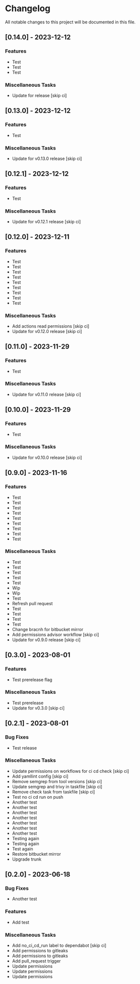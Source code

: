 # Changelog

All notable changes to this project will be documented in this file.

## [0.14.0] - 2023-12-12

### Features

- Test
- Test
- Test

### Miscellaneous Tasks

- Update for  release [skip ci]

## [0.13.0] - 2023-12-12

### Features

- Test

### Miscellaneous Tasks

- Update for v0.13.0 release [skip ci]

## [0.12.1] - 2023-12-12

### Features

- Test

### Miscellaneous Tasks

- Update for v0.12.1 release [skip ci]

## [0.12.0] - 2023-12-11

### Features

- Test
- Test
- Test
- Test
- Test
- Test
- Test
- Test
- Test

### Miscellaneous Tasks

- Add actions read permissions [skip ci]
- Update for v0.12.0 release [skip ci]

## [0.11.0] - 2023-11-29

### Features

- Test

### Miscellaneous Tasks

- Update for v0.11.0 release [skip ci]

## [0.10.0] - 2023-11-29

### Features

- Test

### Miscellaneous Tasks

- Update for v0.10.0 release [skip ci]

## [0.9.0] - 2023-11-16

### Features

- Test
- Test
- Test
- Test
- Test
- Test
- Test
- Test
- Test

### Miscellaneous Tasks

- Test
- Test
- Test
- Test
- Test
- Wip
- Wip
- Test
- Refresh pull request
- Test
- Test
- Test
- Test
- Change bracnh for bitbucket mirror
- Add permissions advisor workflow [skip ci]
- Update for v0.9.0 release [skip ci]

## [0.3.0] - 2023-08-01

### Features

- Test prerelease flag

### Miscellaneous Tasks

- Test prerelease
- Update for v0.3.0 [skip ci]

## [0.2.1] - 2023-08-01

### Bug Fixes

- Test release

### Miscellaneous Tasks

- Update permissions on workflows for ci cd check [skip ci]
- Add yamllint config [skip ci]
- Remove semgrep from tool versions [skip ci]
- Update semgrep and trivy in taskfile [skip ci]
- Remove check task from taskfile [skip ci]
- Test no ci cd run on push
- Another test
- Another test
- Another test
- Another test
- Another test
- Another test
- Another test
- Testing again
- Testing again
- Test again
- Restore bitbucket mirror
- Upgrade trunk

## [0.2.0] - 2023-06-18

### Bug Fixes

- Another test

### Features

- Add test

### Miscellaneous Tasks

- Add no_ci_cd_run label to dependabot [skip ci]
- Add permissions to gitleaks
- Add permissions to gitleaks
- Add pull_request trigger
- Update permissions
- Update permissions
- Update permissions

<!-- generated by git-cliff -->
